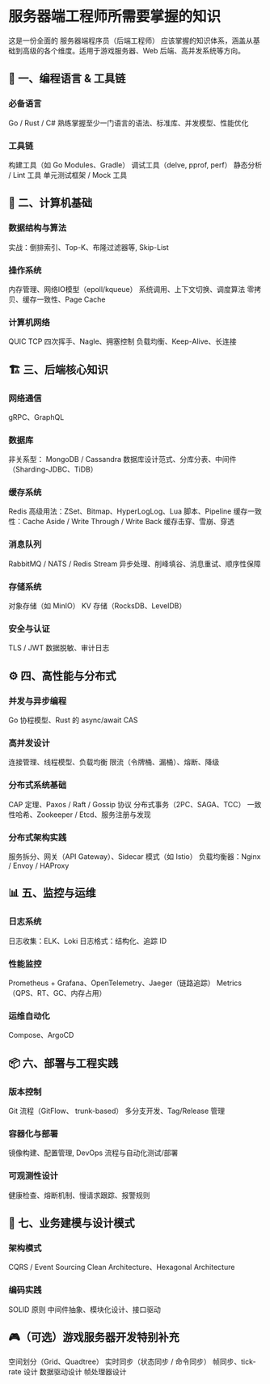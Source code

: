 # 服务器端工程师所需要掌握的知识
这是一份全面的 服务器端程序员（后端工程师） 应该掌握的知识体系，涵盖从基础到高级的各个维度。适用于游戏服务器、Web 后端、高并发系统等方向。
## 🔧 一、编程语言 & 工具链
### 必备语言
Go / Rust / C#  熟练掌握至少一门语言的语法、标准库、并发模型、性能优化
### 工具链
构建工具（如 Go Modules、Gradle）
调试工具（delve, pprof, perf）
静态分析 / Lint 工具
单元测试框架 / Mock 工具
## 🧠 二、计算机基础
### 数据结构与算法
实战：倒排索引、Top-K、布隆过滤器等, Skip-List
### 操作系统
内存管理、网络IO模型（epoll/kqueue）
系统调用、上下文切换、调度算法
零拷贝、缓存一致性、Page Cache
### 计算机网络
QUIC 
TCP 四次挥手、Nagle、拥塞控制
负载均衡、Keep-Alive、长连接
## 🏗️ 三、后端核心知识
### 网络通信
gRPC、GraphQL
### 数据库
非关系型： MongoDB / Cassandra
数据库设计范式、分库分表、中间件（Sharding-JDBC、TiDB）
### 缓存系统
Redis 高级用法：ZSet、Bitmap、HyperLogLog、Lua 脚本、Pipeline
缓存一致性：Cache Aside / Write Through / Write Back
缓存击穿、雪崩、穿透
### 消息队列
RabbitMQ / NATS / Redis Stream
异步处理、削峰填谷、消息重试、顺序性保障
### 存储系统
对象存储（如 MinIO）
KV 存储（RocksDB、LevelDB）
### 安全与认证
TLS / JWT 
数据脱敏、审计日志
## ⚙️ 四、高性能与分布式
### 并发与异步编程
Go 协程模型、Rust 的 async/await
CAS
### 高并发设计
连接管理、线程模型、负载均衡
限流（令牌桶、漏桶）、熔断、降级
### 分布式系统基础
CAP 定理、Paxos / Raft / Gossip 协议
分布式事务（2PC、SAGA、TCC）
一致性哈希、Zookeeper / Etcd、服务注册与发现
### 分布式架构实践
服务拆分、网关（API Gateway）、Sidecar 模式（如 Istio）
负载均衡器：Nginx / Envoy / HAProxy
## 📊 五、监控与运维
### 日志系统
日志收集：ELK、Loki
日志格式：结构化、追踪 ID
### 性能监控
Prometheus + Grafana、OpenTelemetry、Jaeger（链路追踪）
Metrics（QPS、RT、GC、内存占用）
### 运维自动化
Compose、ArgoCD
## 📦 六、部署与工程实践
### 版本控制
Git 流程（GitFlow、 trunk-based）
多分支开发、Tag/Release 管理
### 容器化与部署
镜像构建、配置管理, DevOps 流程与自动化测试/部署
### 可观测性设计
健康检查、熔断机制、慢请求跟踪、报警规则
## 🧩 七、业务建模与设计模式
### 架构模式
CQRS / Event Sourcing
Clean Architecture、Hexagonal Architecture
### 编码实践
SOLID 原则
中间件抽象、模块化设计、接口驱动
## 🎮（可选）游戏服务器开发特别补充
空间划分（Grid、Quadtree）
实时同步（状态同步 / 命令同步）
帧同步、tick-rate 设计
数据驱动设计
帧处理器设计

